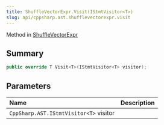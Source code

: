 ```yaml
---
title: ShuffleVectorExpr.Visit(IStmtVisitor<T>)
slug: api/cppsharp.ast.shufflevectorexpr.visit
---
```

Method in [ShuffleVectorExpr](/api/cppsharp/ast/shufflevectorexpr)

## Summary



```csharp
public override T Visit<T>(IStmtVisitor<T> visitor);
```

## Parameters

|Name|Description|
|:---|:---|
|`CppSharp.AST.IStmtVisitor<T>` visitor||

